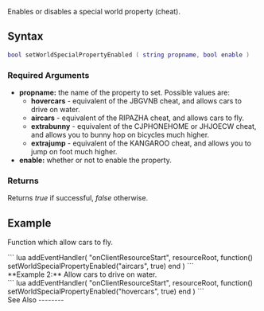 Enables or disables a special world property (cheat).

Syntax
------

``` lua
bool setWorldSpecialPropertyEnabled ( string propname, bool enable )
```

### Required Arguments

-   **propname:** the name of the property to set. Possible values are:
    -   **hovercars** - equivalent of the JBGVNB cheat, and allows cars to drive on water.
    -   **aircars** - equivalent of the RIPAZHA cheat, and allows cars to fly.
    -   **extrabunny** - equivalent of the CJPHONEHOME or JHJOECW cheat, and allows you to bunny hop on bicycles much higher.
    -   **extrajump** - equivalent of the KANGAROO cheat, and allows you to jump on foot much higher.
-   **enable:** whether or not to enable the property.

### Returns

Returns *true* if successful, *false* otherwise.

Example
-------

Function which allow cars to fly.

<section name="Client" class="client" show="true">
``` lua
addEventHandler( "onClientResourceStart", resourceRoot,
function()
setWorldSpecialPropertyEnabled("aircars", true)
end
)
```

</section>
**Example 2:** Allow cars to drive on water.

<section name="Client" class="client" show="true">
``` lua
addEventHandler( "onClientResourceStart", resourceRoot,
function()
setWorldSpecialPropertyEnabled("hovercars", true)
end
)
```

</section>
See Also
--------
